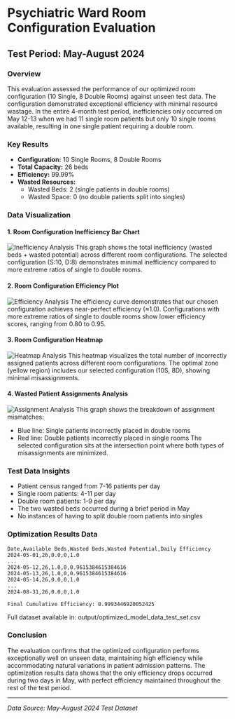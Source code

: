 # Psychiatric Ward Room Configuration Evaluation
## Test Period: May-August 2024

### Overview
This evaluation assessed the performance of our optimized room configuration (10 Single, 8 Double Rooms) against unseen test data. The configuration demonstrated exceptional efficiency with minimal resource wastage. In the entire 4-month test period, inefficiencies only occurred on May 12-13 when we had 11 single room patients but only 10 single rooms available, resulting in one single patient requiring a double room.

### Key Results
- **Configuration:** 10 Single Rooms, 8 Double Rooms
- **Total Capacity:** 26 beds
- **Efficiency:** 99.99%
- **Wasted Resources:**
  - Wasted Beds: 2 (single patients in double rooms)
  - Wasted Space: 0 (no double patients split into singles)

### Data Visualization

#### 1. Room Configuration Inefficiency Bar Chart
![Inefficiency Analysis](optimizer_bar_chart_test_set.png)
This graph shows the total inefficiency (wasted beds + wasted potential) across different room configurations. The selected configuration (S:10, D:8) demonstrates minimal inefficiency compared to more extreme ratios of single to double rooms.

#### 2. Room Configuration Efficiency Plot
![Efficiency Analysis](optimizer_efficiency_plot_test_set.png)
The efficiency curve demonstrates that our chosen configuration achieves near-perfect efficiency (≈1.0). Configurations with more extreme ratios of single to double rooms show lower efficiency scores, ranging from 0.80 to 0.95.

#### 3. Room Configuration Heatmap
![Heatmap Analysis](optimizer_heatmap_test_set.png)
This heatmap visualizes the total number of incorrectly assigned patients across different room configurations. The optimal zone (yellow region) includes our selected configuration (10S, 8D), showing minimal misassignments.

#### 4. Wasted Patient Assignments Analysis
![Assignment Analysis](wasted_patients_plot_test_set.png)
This graph shows the breakdown of assignment mismatches:
- Blue line: Single patients incorrectly placed in double rooms
- Red line: Double patients incorrectly placed in single rooms
The selected configuration sits at the intersection point where both types of misassignments are minimized.

### Test Data Insights
- Patient census ranged from 7-16 patients per day
- Single room patients: 4-11 per day
- Double room patients: 1-9 per day
- The two wasted beds occurred during a brief period in May
- No instances of having to split double room patients into singles

### Optimization Results Data
```
Date,Available Beds,Wasted Beds,Wasted Potential,Daily Efficiency
2024-05-01,26,0.0,0,1.0
...
2024-05-12,26,1.0,0,0.9615384615384616
2024-05-13,26,1.0,0,0.9615384615384616
2024-05-14,26,0.0,0,1.0
...
2024-08-31,26,0.0,0,1.0

Final Cumulative Efficiency: 0.9993446920052425
```
Full dataset available in: output/optimized_model_data_test_set.csv

### Conclusion
The evaluation confirms that the optimized configuration performs exceptionally well on unseen data, maintaining high efficiency while accommodating natural variations in patient admission patterns. The optimization results data shows that the only efficiency drops occurred during two days in May, with perfect efficiency maintained throughout the rest of the test period.

---
*Data Source: May-August 2024 Test Dataset*